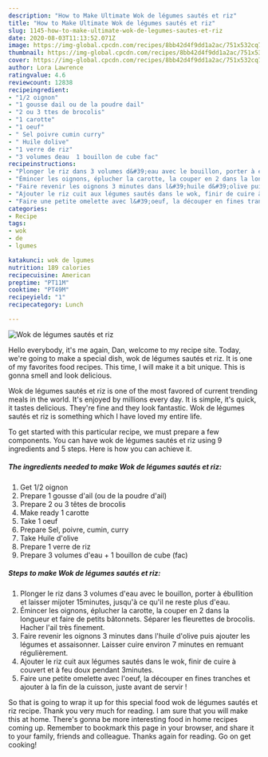 ```yaml
---
description: "How to Make Ultimate Wok de légumes sautés et riz"
title: "How to Make Ultimate Wok de légumes sautés et riz"
slug: 1145-how-to-make-ultimate-wok-de-legumes-sautes-et-riz
date: 2020-08-03T11:13:52.071Z
image: https://img-global.cpcdn.com/recipes/8bb42d4f9dd1a2ac/751x532cq70/wok-de-legumes-sautes-et-riz-photo-principale-de-la-recette.jpg
thumbnail: https://img-global.cpcdn.com/recipes/8bb42d4f9dd1a2ac/751x532cq70/wok-de-legumes-sautes-et-riz-photo-principale-de-la-recette.jpg
cover: https://img-global.cpcdn.com/recipes/8bb42d4f9dd1a2ac/751x532cq70/wok-de-legumes-sautes-et-riz-photo-principale-de-la-recette.jpg
author: Lora Lawrence
ratingvalue: 4.6
reviewcount: 12838
recipeingredient:
- "1/2 oignon"
- "1 gousse dail ou de la poudre dail"
- "2 ou 3 ttes de brocolis"
- "1 carotte"
- "1 oeuf"
- " Sel poivre cumin curry"
- " Huile dolive"
- "1 verre de riz"
- "3 volumes deau  1 bouillon de cube fac"
recipeinstructions:
- "Plonger le riz dans 3 volumes d&#39;eau avec le bouillon, porter à ébullition et laisser mijoter 15minutes, jusqu&#39;à ce qu&#39;il ne reste plus d&#39;eau."
- "Émincer les oignons, éplucher la carotte, la couper en 2 dans la longueur et faire de petits bâtonnets. Séparer les fleurettes de brocolis. Hacher l&#39;ail très finement."
- "Faire revenir les oignons 3 minutes dans l&#39;huile d&#39;olive puis ajouter les légumes et assaisonner. Laisser cuire environ 7 minutes en remuant régulièrement."
- "Ajouter le riz cuit aux légumes sautés dans le wok, finir de cuire à couvert et à feu doux pendant 3minutes."
- "Faire une petite omelette avec l&#39;oeuf, la découper en fines tranches et ajouter à la fin de la cuisson, juste avant de servir !"
categories:
- Recipe
tags:
- wok
- de
- lgumes

katakunci: wok de lgumes 
nutrition: 189 calories
recipecuisine: American
preptime: "PT11M"
cooktime: "PT49M"
recipeyield: "1"
recipecategory: Lunch

---
```



![Wok de légumes sautés et riz](https://img-global.cpcdn.com/recipes/8bb42d4f9dd1a2ac/751x532cq70/wok-de-legumes-sautes-et-riz-photo-principale-de-la-recette.jpg)

Hello everybody, it's me again, Dan, welcome to my recipe site. Today, we're going to make a special dish, wok de légumes sautés et riz. It is one of my favorites food recipes. This time, I will make it a bit unique. This is gonna smell and look delicious.

Wok de légumes sautés et riz is one of the most favored of current trending meals in the world. It's enjoyed by millions every day. It is simple, it's quick, it tastes delicious. They're fine and they look fantastic. Wok de légumes sautés et riz is something which I have loved my entire life.




To get started with this particular recipe, we must prepare a few components. You can have wok de légumes sautés et riz using 9 ingredients and 5 steps. Here is how you can achieve it.

<!--inarticleads1-->

##### The ingredients needed to make Wok de légumes sautés et riz:

1. Get 1/2 oignon
1. Prepare 1 gousse d&#39;ail (ou de la poudre d&#39;ail)
1. Prepare 2 ou 3 têtes de brocolis
1. Make ready 1 carotte
1. Take 1 oeuf
1. Prepare  Sel, poivre, cumin, curry
1. Take  Huile d&#39;olive
1. Prepare 1 verre de riz
1. Prepare 3 volumes d&#39;eau + 1 bouillon de cube (fac)




<!--inarticleads2-->

##### Steps to make Wok de légumes sautés et riz:

1. Plonger le riz dans 3 volumes d&#39;eau avec le bouillon, porter à ébullition et laisser mijoter 15minutes, jusqu&#39;à ce qu&#39;il ne reste plus d&#39;eau.
1. Émincer les oignons, éplucher la carotte, la couper en 2 dans la longueur et faire de petits bâtonnets. Séparer les fleurettes de brocolis. Hacher l&#39;ail très finement.
1. Faire revenir les oignons 3 minutes dans l&#39;huile d&#39;olive puis ajouter les légumes et assaisonner. Laisser cuire environ 7 minutes en remuant régulièrement.
1. Ajouter le riz cuit aux légumes sautés dans le wok, finir de cuire à couvert et à feu doux pendant 3minutes.
1. Faire une petite omelette avec l&#39;oeuf, la découper en fines tranches et ajouter à la fin de la cuisson, juste avant de servir !




So that is going to wrap it up for this special food wok de légumes sautés et riz recipe. Thank you very much for reading. I am sure that you will make this at home. There's gonna be more interesting food in home recipes coming up. Remember to bookmark this page in your browser, and share it to your family, friends and colleague. Thanks again for reading. Go on get cooking!
